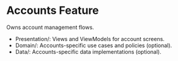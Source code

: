 # Accounts Feature

Owns account management flows.

- Presentation/: Views and ViewModels for account screens.
- Domain/: Accounts-specific use cases and policies (optional).
- Data/: Accounts-specific data implementations (optional).
